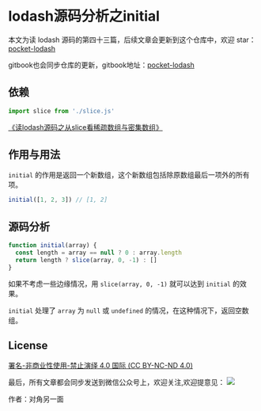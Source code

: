 # lodash源码分析之initial

本文为读 lodash 源码的第四十三篇，后续文章会更新到这个仓库中，欢迎 star：[pocket-lodash](https://github.com/yeyuqiudeng/pocket-lodash)

gitbook也会同步仓库的更新，gitbook地址：[pocket-lodash](https://www.gitbook.com/book/yeyuqiudeng/pocket-lodash/details)

## 依赖

```javascript
import slice from './slice.js'
```

[《读lodash源码之从slice看稀疏数组与密集数组》](slice.md)

## 作用与用法

`initial` 的作用是返回一个新数组，这个新数组包括除原数组最后一项外的所有项。

```javascript
initial([1, 2, 3]) // [1, 2]
```

## 源码分析

```javascript
function initial(array) {
  const length = array == null ? 0 : array.length
  return length ? slice(array, 0, -1) : []
}
```

如果不考虑一些边缘情况，用 `slice(array, 0, -1)` 就可以达到 `initial` 的效果。

`initial` 处理了 `array` 为 `null` 或 `undefined` 的情况，在这种情况下，返回空数组。

## License

[署名-非商业性使用-禁止演绎 4.0 国际 (CC BY-NC-ND 4.0)](http://creativecommons.org/licenses/by-nc-nd/4.0/)

最后，所有文章都会同步发送到微信公众号上，欢迎关注,欢迎提意见：  ![](https://raw.githubusercontent.com/yeyuqiudeng/resource/master/images/qrcode_front-end-article.jpg) 

作者：对角另一面 